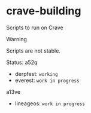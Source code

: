 # crave-building
Scripts to run on Crave

> [!WARNING]
> Scripts are not stable.

Status:
a52q
- derpfest: `working`
- everest: `work in progress`

a13ve
- lineageos: `work in progress`
